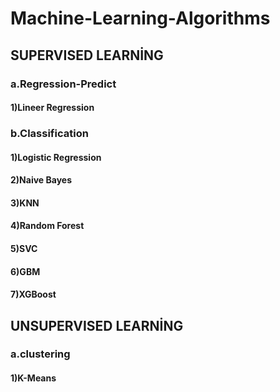 # Machine-Learning-Algorithms

## SUPERVISED LEARNİNG

### a.Regression-Predict
#### 1)Lineer Regression

### b.Classification
#### 1)Logistic Regression
#### 2)Naive Bayes
#### 3)KNN
#### 4)Random Forest
#### 5)SVC
#### 6)GBM
#### 7)XGBoost


## UNSUPERVISED LEARNİNG

### a.clustering
#### 1)K-Means
